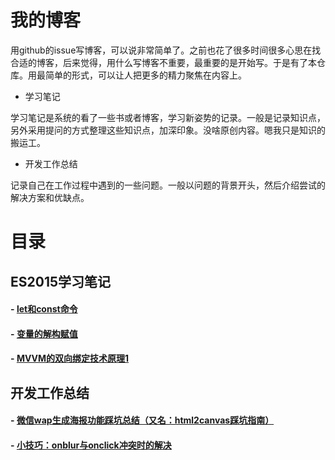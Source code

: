 # 我的博客

用github的issue写博客，可以说非常简单了。之前也花了很多时间很多心思在找合适的博客，后来觉得，用什么写博客不重要，最重要的是开始写。于是有了本仓库。用最简单的形式，可以让人把更多的精力聚焦在内容上。

- 学习笔记

学习笔记是系统的看了一些书或者博客，学习新姿势的记录。一般是记录知识点，另外采用提问的方式整理这些知识点，加深印象。没啥原创内容。嗯我只是知识的搬运工。

- 开发工作总结

记录自己在工作过程中遇到的一些问题。一般以问题的背景开头，然后介绍尝试的解决方案和优缺点。

# 目录

## ES2015学习笔记
 
#### - [let和const命令](https://github.com/lixinxin93/blog/issues/3)

#### - [变量的解构赋值](https://github.com/lixinxin93/blog/issues/4)

#### - [MVVM的双向绑定技术原理1](https://github.com/lixinxin93/blog/issues/5)

## 开发工作总结

#### - [微信wap生成海报功能踩坑总结（又名：html2canvas踩坑指南）](https://github.com/lixinxin93/blog/issues/1)

#### - [小技巧：onblur与onclick冲突时的解决](https://github.com/lixinxin93/blog/issues/2)
